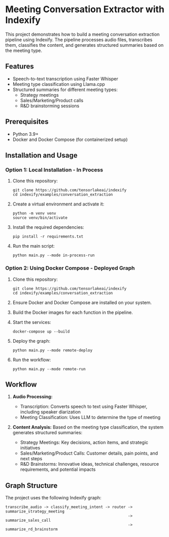# Meeting Conversation Extractor with Indexify

This project demonstrates how to build a meeting conversation extraction pipeline using Indexify. The pipeline processes audio files, transcribes them, classifies the content, and generates structured summaries based on the meeting type.

## Features

- Speech-to-text transcription using Faster Whisper
- Meeting type classification using Llama.cpp
- Structured summaries for different meeting types:
  - Strategy meetings
  - Sales/Marketing/Product calls  
  - R&D brainstorming sessions

## Prerequisites

- Python 3.9+
- Docker and Docker Compose (for containerized setup)

## Installation and Usage

### Option 1: Local Installation - In Process

1. Clone this repository:
   ```
   git clone https://github.com/tensorlakeai/indexify
   cd indexify/examples/conversation_extraction
   ```

2. Create a virtual environment and activate it:
   ```
   python -m venv venv
   source venv/bin/activate
   ```

3. Install the required dependencies:
   ```
   pip install -r requirements.txt
   ```

4. Run the main script:
   ```
   python main.py --mode in-process-run
   ```

### Option 2: Using Docker Compose - Deployed Graph

1. Clone this repository:
   ```
   git clone https://github.com/tensorlakeai/indexify
   cd indexify/examples/conversation_extraction
   ```

2. Ensure Docker and Docker Compose are installed on your system.

3. Build the Docker images for each function in the pipeline.

4. Start the services:
   ```
   docker-compose up --build
   ```

5. Deploy the graph:
   ```
   python main.py --mode remote-deploy
   ```

6. Run the workflow:
   ```
   python main.py --mode remote-run
   ```

## Workflow

1. **Audio Processing:**
   - Transcription: Converts speech to text using Faster Whisper, including speaker diarization
   - Meeting Classification: Uses LLM to determine the type of meeting

2. **Content Analysis:**
   Based on the meeting type classification, the system generates structured summaries:
   - Strategy Meetings: Key decisions, action items, and strategic initiatives
   - Sales/Marketing/Product Calls: Customer details, pain points, and next steps
   - R&D Brainstorms: Innovative ideas, technical challenges, resource requirements, and potential impacts

## Graph Structure

The project uses the following Indexify graph:

```
transcribe_audio -> classify_meeting_intent -> router -> summarize_strategy_meeting
                                                      -> summarize_sales_call
                                                      -> summarize_rd_brainstorm
```
